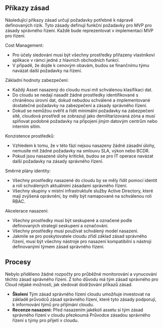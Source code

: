 <!-- TEMPLATE FILE - DO NOT ADD METADATA -->
<!-- markdownlint-disable MD002 MD041 -->

## <a name="policy-statements"></a>Příkazy zásad

Následující příkazy zásad určují požadavky potřebné k nápravě definovaných rizik. Tyto zásady definují funkční požadavky pro MVP pro zásady správného řízení. Každé bude reprezentovat v implementaci MVP pro řízení.

Cost Management:

- Pro účely sledování musí být všechny prostředky přiřazeny vlastníkovi aplikace v rámci jedné z hlavních obchodních funkcí.
- V případě, že dojde k cenovým obavám, budou se finančnímu týmu navázat další požadavky na řízení.

Základní hodnoty zabezpečení:

- Každý Asset nasazený do cloudu musí mít schválenou klasifikaci dat.
- Do cloudu se nedají nasadit žádné prostředky identifikované s chráněnou úrovní dat, dokud nebudou schválené a implementované dostatečné požadavky na zabezpečení a zásady správného řízení.
- Dokud se nemůžou ověřit a řídit minimální požadavky na zabezpečení sítě, cloudová prostředí se zobrazují jako demilitarizovaná zóna a musí splňovat podobné požadavky na připojení jiným datovým centrům nebo interním sítím.

Konzistence prostředků:

- Vzhledem k tomu, že v této fázi nejsou nasazeny žádné zásadní úlohy, nemusíte mít žádné požadavky na smlouvu SLA, výkon nebo BCDR.
- Pokud jsou nasazené úlohy kritické, budou se pro IT operace navázat další požadavky na zásady správného řízení.

Směrné plány identity:

- Všechny prostředky nasazené do cloudu by se měly řídit pomocí identit a rolí schválených aktuálními zásadami správného řízení.
- Všechny skupiny v místní infrastruktuře služby Active Directory, které mají zvýšená oprávnění, by měly být namapované na schválenou roli RBAC.

Akcelerace nasazení:

- Všechny prostředky musí být seskupené a označené podle definovaných strategií seskupení a označování.
- Všechny prostředky musí používat schválený model nasazení.
- Jakmile se pro poskytovatele cloudu zřídí základ zásad správného řízení, musí být všechny nástroje pro nasazení kompatibilní s nástroji definovanými týmem zásad správného řízení.

## <a name="processes"></a>Procesy

Nebylo přiděleno žádné rozpočty pro průběžné monitorování a vynucování těchto zásad správného řízení. Z toho důvodu má tým zásad správného pro Cloud nějaké možnosti, jak sledovat dodržování příkazů zásad.

- **Školení** Tým zásad správného řízení cloudu umožňuje investovat na základě průvodců zásad správného řízení, které tyto zásady podporují, k informování týmů pro přijímání cloudu.
- **Recenze nasazení:** Před nasazením jakékoli assetu si tým zásad správného řízení v cloudu přezkoumá Průvodce zásadou správného řízení s týmy pro přijetí v cloudu.
